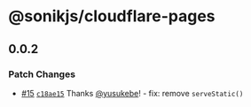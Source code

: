 # @sonikjs/cloudflare-pages

## 0.0.2

### Patch Changes

- [#15](https://github.com/sonikjs/monorepo/pull/15) [`c18ae15`](https://github.com/sonikjs/monorepo/commit/c18ae1580ab747e1b82d61c80dbdd68ec5297b3f) Thanks [@yusukebe](https://github.com/yusukebe)! - fix: remove `serveStatic()`
